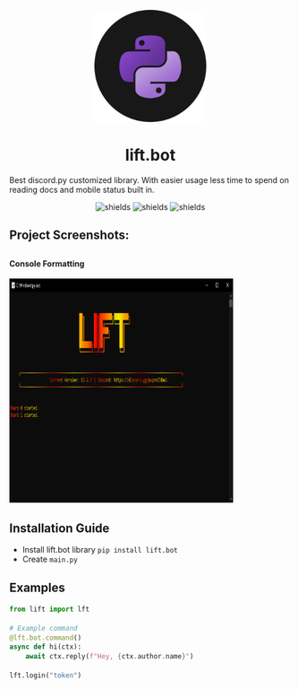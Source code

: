 <p align="center"><img src="https://github.com/devliftz/lift.bot/blob/main/img/lift.bot.png?raw=true" width=200px" alt="project-image"></p>

<h1 align="center" id="title">lift.bot</h1>


<p id="description">Best discord.py customized library. With easier usage less time to spend on reading docs and mobile status built in.</p>

<p align="center"><img src="https://img.shields.io/discord/1065186413865357343?color=5865F2&amp;label=Discord&amp;logo=discord&amp;logoColor=white&amp;style=for-the-badge" alt="shields">
<img src="https://img.shields.io/youtube/channel/subscribers/UCty3ao3DSrd7_qxAiRbCGEg?color=red&amp;label=Youtube&amp;logo=youtube&amp;style=for-the-badge" alt="shields">
<img src="https://img.shields.io/github/downloads/devliftz/lift.bot/total?color=000000&amp;label=downloads&amp;logo=github&amp;logoColor=white&amp;style=for-the-badge" alt="shields"></p>

<h2>Project Screenshots:</h2>
<h2 style="color: 000000;"></h2>

#### Console Formatting

<img src="https://github.com/devliftz/lift.bot/blob/main/img/prev.png?raw=true" alt="project-screenshot" width="400" height="400/">

<h2>Installation Guide</h2>

- Install lift.bot library `pip install lift.bot`
- Create `main.py`

<h2>Examples</h2>

```py
from lift import lft

# Example command
@lft.bot.command()
async def hi(ctx):
    await ctx.reply(f"Hey, {ctx.author.name}")

lft.login("token")
```